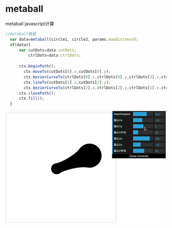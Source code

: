 # metaball
metaball javascript计算


```javascript
//metaball数据
  var data=metaball(circle1, circle2, params.maxDistance);
  if(data){
      var cutDots=data.cutDots,
          ctrlDots=data.ctrlDots;
          
      ctx.beginPath();
        ctx.moveTo(cutDots[0].x,cutDots[0].y);
        ctx.bezierCurveTo(ctrlDots[0].x,ctrlDots[0].y,ctrlDots[3].x,ctrlDots[3].y,cutDots[3].x,cutDots[3].y);
        ctx.lineTo(cutDots[2].x,cutDots[2].y);
        ctx.bezierCurveTo(ctrlDots[2].x,ctrlDots[2].y,ctrlDots[1].x,ctrlDots[1].y,cutDots[1].x,cutDots[1].y);
      ctx.closePath(); 
      ctx.fill();     
  }
```  

![img](https://github.com/anderpang/metaball/blob/master/1.gif?raw=true)
  
  
